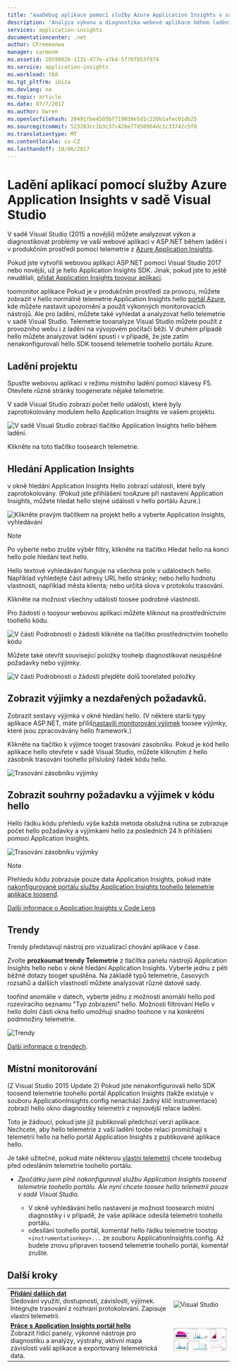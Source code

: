 ```yaml
---
title: "aaaDebug aplikace pomocí služby Azure Application Insights v sadě Visual Studio | Microsoft Docs"
description: "Analýza výkonu a diagnostika webové aplikace během ladění a v produkčním prostředí."
services: application-insights
documentationcenter: .net
author: CFreemanwa
manager: carmonm
ms.assetid: 2059802b-1131-477e-a7b4-5f70fb53f974
ms.service: application-insights
ms.workload: tbd
ms.tgt_pltfrm: ibiza
ms.devlang: na
ms.topic: article
ms.date: 07/7/2017
ms.author: bwren
ms.openlocfilehash: 20491fbe4505bf719039e5d1c220b1afec01db25
ms.sourcegitcommit: 523283cc1b3c37c428e77850964dc1c33742c5f0
ms.translationtype: MT
ms.contentlocale: cs-CZ
ms.lasthandoff: 10/06/2017
---
```

# <a name="debug-your-applications-with-azure-application-insights-in-visual-studio"></a>Ladění aplikací pomocí služby Azure Application Insights v sadě Visual Studio
V sadě Visual Studio (2015 a novější) můžete analyzovat výkon a diagnostikovat problémy ve vaší webové aplikaci v ASP.NET během ladění i v produkčním prostředí pomocí telemetrie z [Azure Application Insights](app-insights-overview.md).

Pokud jste vytvořili webovou aplikaci ASP.NET pomocí Visual Studio 2017 nebo novější, už je hello Application Insights SDK. Jinak, pokud jste to ještě neudělali, [přidat Application Insights tooyour aplikaci](app-insights-asp-net.md).

toomonitor aplikace Pokud je v produkčním prostředí za provozu, můžete zobrazit v hello normálně telemetrie Application Insights hello [portál Azure](https://portal.azure.com), kde můžete nastavit upozornění a použít výkonných monitorovacích nástrojů. Ale pro ladění, můžete také vyhledat a analyzovat hello telemetrie v sadě Visual Studio. Telemetrie tooanalyze Visual Studio můžete použít z provozního webu i z ladění na vývojovém počítači běží. V druhém případě hello můžete analyzovat ladění spustí i v případě, že jste zatím nenakonfigurovali hello SDK toosend telemetrie toohello portálu Azure. 

## <a name="run"></a> Ladění projektu
Spusťte webovou aplikaci v režimu místního ladění pomocí klávesy F5. Otevřete různé stránky toogenerate nějaké telemetrie.

V sadě Visual Studio zobrazí počet hello události, které byly zaprotokolovány modulem hello Application Insights ve vašem projektu.

![V sadě Visual Studio zobrazí tlačítko Application Insights hello během ladění.](./media/app-insights-visual-studio/appinsights-09eventcount.png)

Klikněte na toto tlačítko toosearch telemetrie. 

## <a name="application-insights-search"></a>Hledání Application Insights
v okně hledání Application Insights Hello zobrazí události, které byly zaprotokolovány. (Pokud jste přihlášeni tooAzure při nastavení Application Insights, můžete hledat hello stejné události v hello portálu Azure.)

![Klikněte pravým tlačítkem na projekt hello a vyberte Application Insights, vyhledávání](./media/app-insights-visual-studio/34.png)

> [!NOTE] 
> Po vyberte nebo zrušte výběr filtry, klikněte na tlačítko Hledat hello na konci hello pole hledání text hello.
>

Hello textové vyhledávání funguje na všechna pole v událostech hello. Například vyhledejte část adresy URL hello stránky; nebo hello hodnotu vlastnosti, například města klienta; nebo určitá slova v protokolu trasování.

Klikněte na možnost všechny události toosee podrobné vlastnosti.

Pro žádosti o tooyour webovou aplikaci můžete kliknout na prostřednictvím toohello kódu.

![V části Podrobnosti o žádosti klikněte na tlačítko prostřednictvím toohello kódu](./media/app-insights-visual-studio/31.png)

Můžete také otevřít související položky toohelp diagnostikovat neúspěšné požadavky nebo výjimky.

![V části Podrobnosti o žádosti přejděte dolů toorelated položky](./media/app-insights-visual-studio/41.png)

## <a name="view-exceptions-and-failed-requests"></a>Zobrazit výjimky a nezdařených požadavků.
Zobrazit sestavy výjimka v okně hledání hello. (V některé starší typy aplikace ASP.NET, máte příliš[nastavili monitorování výjimek](app-insights-asp-net-exceptions.md) toosee výjimky, které jsou zpracovávány hello framework.)

Klikněte na tlačítko k výjimce tooget trasování zásobníku. Pokud je kód hello aplikace hello otevřete v sadě Visual Studio, můžete kliknutím z hello zásobník trasování toohello příslušný řádek kódu hello.

![Trasování zásobníku výjimky](./media/app-insights-visual-studio/17.png)

## <a name="view-request-and-exception-summaries-in-hello-code"></a>Zobrazit souhrny požadavku a výjimek v kódu hello
Hello řádku kódu přehledu výše každá metoda obslužná rutina se zobrazuje počet hello požadavky a výjimkami hello za posledních 24 h přihlášení pomocí Application Insights.

![Trasování zásobníku výjimky](./media/app-insights-visual-studio/21.png)

> [!NOTE] 
> Přehledu kódu zobrazuje pouze data Application Insights, pokud máte [nakonfigurované portálu služby Application Insights toohello telemetrie aplikace toosend](app-insights-asp-net.md).
>

[Další informace o Application Insights v Code Lens](app-insights-visual-studio-codelens.md)

## <a name="trends"></a>Trendy
Trendy představují nástroj pro vizualizaci chování aplikace v čase. 

Zvolte **prozkoumat trendy Telemetrie** z tlačítka panelu nástrojů Application Insights hello nebo v okně hledání Application Insights. Vyberte jednu z pěti běžné dotazy tooget spuštěna. Na základě typů telemetrie, časových rozsahů a dalších vlastností můžete analyzovat různé datové sady. 

toofind anomálie v datech, vyberte jednu z možností anomálií hello pod rozevíracího seznamu "Typ zobrazení" hello. Možnosti filtrování Hello v hello dolní části okna hello umožňují snadno toohone v na konkrétní podmnožiny telemetrie.

![Trendy](./media/app-insights-visual-studio/51.png)

[Další informace o trendech](app-insights-visual-studio-trends.md).

## <a name="local-monitoring"></a>Místní monitorování
(Z Visual Studio 2015 Update 2) Pokud jste nenakonfigurovali hello SDK toosend telemetrie toohello portál Application Insights (takže existuje v souboru ApplicationInsights.config nenachází žádný klíč instrumentace) zobrazí hello okno diagnostiky telemetrii z nejnovější relace ladění. 

Toto je žádoucí, pokud jste již publikovali předchozí verzi aplikace. Nechcete, aby hello telemetrie z vaší ladění toobe relací promíchají s telemetrií hello na hello portál Application Insights z publikované aplikace hello.

Je také užitečné, pokud máte některou [vlastní telemetrii](app-insights-api-custom-events-metrics.md) chcete toodebug před odesláním telemetrie toohello portálu.

* *Zpočátku jsem plně nakonfiguroval službu Application Insights toosend telemetrie toohello portálu. Ale nyní chcete toosee hello telemetrii pouze v sadě Visual Studio.*
  
  * V okně vyhledávání hello nastavení je možnost toosearch místní diagnostiky i v případě, že vaše aplikace odesílá telemetrii toohello portálu.
  * odesílání toohello portál, komentář hello řádku telemetrie toostop `<instrumentationkey>...` ze souboru ApplicationInsights.config. Až budete znovu připraven toosend telemetrie toohello portál, komentář zrušte.


## <a name="next-steps"></a>Další kroky
|  |  |
| --- | --- |
| **[Přidání dalších dat](app-insights-asp-net-more.md)**<br/>Sledování využití, dostupnosti, závislostí, výjimek. Integrujte trasování z rozhraní protokolování. Zapisuje vlastní telemetrii. |![Visual Studio](./media/app-insights-visual-studio/64.png) |
| **[Práce s Application Insights portál hello](app-insights-dashboards.md)**<br/>Zobrazit řídicí panely, výkonné nástroje pro diagnostiku a analýzy, výstrahy, aktivní mapa závislostí vaší aplikace a exportovaný telemetrická data. |![Visual Studio](./media/app-insights-visual-studio/62.png) |

